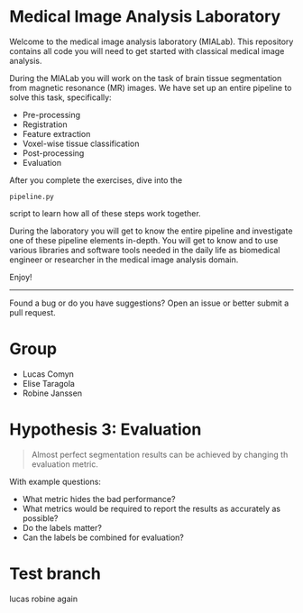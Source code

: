 # Medical Image Analysis Laboratory

Welcome to the medical image analysis laboratory (MIALab).
This repository contains all code you will need to get started with classical medical image analysis.

During the MIALab you will work on the task of brain tissue segmentation from magnetic resonance (MR) images.
We have set up an entire pipeline to solve this task, specifically:

- Pre-processing
- Registration
- Feature extraction
- Voxel-wise tissue classification
- Post-processing
- Evaluation

After you complete the exercises, dive into the 
    
    pipeline.py 

script to learn how all of these steps work together. 

During the laboratory you will get to know the entire pipeline and investigate one of these pipeline elements in-depth.
You will get to know and to use various libraries and software tools needed in the daily life as biomedical engineer or researcher in the medical image analysis domain.

Enjoy!

----

Found a bug or do you have suggestions? Open an issue or better submit a pull request.

# Group
- Lucas Comyn
- Elise Taragola
- Robine Janssen

# Hypothesis 3: Evaluation

> Almost perfect segmentation results can be achieved by changing th evaluation metric.

With example questions:
- What metric hides the bad performance?
- What metrics would be required to report the results as accurately as possible?
- Do the labels matter?
- Can the labels be combined for evaluation?

# Test branch
lucas
robine again